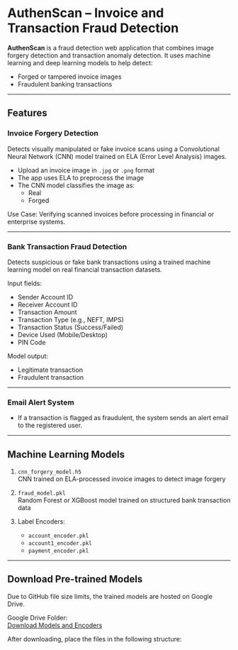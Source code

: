 # AuthenScan – Invoice and Transaction Fraud Detection

**AuthenScan** is a fraud detection web application that combines image forgery detection and transaction anomaly detection. It uses machine learning and deep learning models to help detect:
- Forged or tampered invoice images
- Fraudulent banking transactions

---

## Features

### Invoice Forgery Detection
Detects visually manipulated or fake invoice scans using a Convolutional Neural Network (CNN) model trained on ELA (Error Level Analysis) images.

- Upload an invoice image in `.jpg` or `.png` format
- The app uses ELA to preprocess the image
- The CNN model classifies the image as:
  - Real
  - Forged

Use Case: Verifying scanned invoices before processing in financial or enterprise systems.

---

### Bank Transaction Fraud Detection
Detects suspicious or fake bank transactions using a trained machine learning model on real financial transaction datasets.

Input fields:
- Sender Account ID
- Receiver Account ID
- Transaction Amount
- Transaction Type (e.g., NEFT, IMPS)
- Transaction Status (Success/Failed)
- Device Used (Mobile/Desktop)
- PIN Code

Model output:
- Legitimate transaction
- Fraudulent transaction

---

### Email Alert System
- If a transaction is flagged as fraudulent, the system sends an alert email to the registered user.

---

## Machine Learning Models

1. `cnn_forgery_model.h5`  
   CNN trained on ELA-processed invoice images to detect image forgery

2. `fraud_model.pkl`  
   Random Forest or XGBoost model trained on structured bank transaction data

3. Label Encoders:
   - `account_encoder.pkl`
   - `account1_encoder.pkl`
   - `payment_encoder.pkl`

---

## Download Pre-trained Models

Due to GitHub file size limits, the trained models are hosted on Google Drive.

Google Drive Folder:  
[Download Models and Encoders](https://drive.google.com/drive/folders/1HYovIAYPzecIcnNeqfQBJCOjcPlDLIG_?usp=drive_link)

After downloading, place the files in the following structure:

